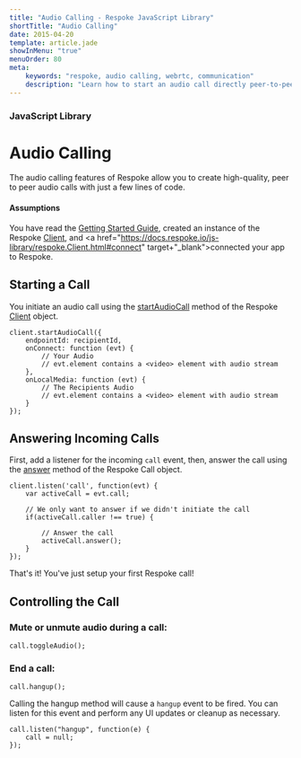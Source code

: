 ```yaml
---
title: "Audio Calling - Respoke JavaScript Library"
shortTitle: "Audio Calling"
date: 2015-04-20
template: article.jade
showInMenu: "true"
menuOrder: 80
meta:
    keywords: "respoke, audio calling, webrtc, communication"
    description: "Learn how to start an audio call directly peer-to-peer"
---
```


### JavaScript Library

# Audio Calling
The audio calling features of Respoke allow you to create high-quality, peer to peer audio calls with just a few lines
of code.

#### Assumptions
You have read the [Getting Started Guide](/client/javascript/getting-started.html), created an instance of the Respoke
<a href="https://docs.respoke.io/js-library/respoke.Client.html" target="_blank">Client</a>, and
<a href="https://docs.respoke.io/js-library/respoke.Client.html#connect" target+"_blank">connected</a> your app to
Respoke.

## Starting a Call
You initiate an audio call using the
<a href="https://docs.respoke.io/js-library/respoke.Client.html#startAudioCall" target="_blank">startAudioCall</a>
method of the Respoke <a href="https://docs.respoke.io/js-library/respoke.Client.html" target="_blank">Client</a> object.

    client.startAudioCall({
        endpointId: recipientId,
        onConnect: function (evt) {
            // Your Audio
            // evt.element contains a <video> element with audio stream
        },
        onLocalMedia: function (evt) {
            // The Recipients Audio
            // evt.element contains a <video> element with audio stream
        }
    });


## Answering Incoming Calls
First, add a listener for the incoming `call` event, then, answer the call using the
<a href="https://docs.respoke.io/js-library/respoke.Call.html#answer" target="_blank">answer</a> method of the Respoke
Call object.

    client.listen('call', function(evt) {
        var activeCall = evt.call;

        // We only want to answer if we didn't initiate the call
        if(activeCall.caller !== true) {

            // Answer the call
            activeCall.answer();
        }
    });

That's it! You've just setup your first Respoke call!

## Controlling the Call

### Mute or unmute audio during a call:

    call.toggleAudio();

### End a call:

    call.hangup();

Calling the hangup method will cause a `hangup` event to be fired. You can listen for this event and perform any UI
updates or cleanup as necessary.

    call.listen("hangup", function(e) {
        call = null;
    });
